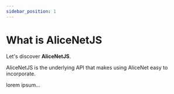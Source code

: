 ```yaml
---
sidebar_position: 1
---
```


# What is AliceNetJS

Let's discover **AliceNetJS**.

AliceNetJS is the underlying API that makes using AliceNet easy to incorporate.

lorem ipsum...